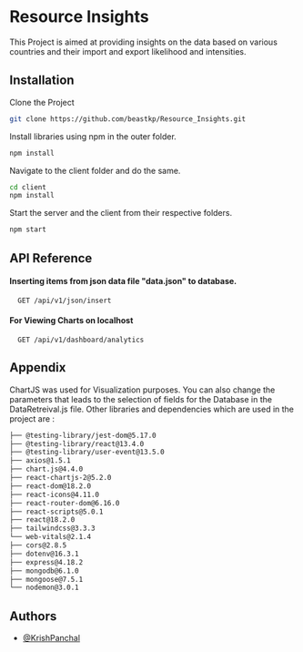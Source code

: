 
# Resource Insights

This Project is aimed at providing insights on the data based on various countries and their import and export likelihood and intensities.

## Installation

Clone the Project

```bash
git clone https://github.com/beastkp/Resource_Insights.git
```
Install libraries using npm in the outer folder.

```bash
npm install
```
Navigate to the client folder and do the same.

```bash
cd client
npm install
```

Start the server and the client from their respective folders.

```bash
npm start 
```



## API Reference

#### Inserting items from json data file "data.json" to database.

```http
  GET /api/v1/json/insert
```


#### For Viewing Charts on localhost

```http
  GET /api/v1/dashboard/analytics 
```



## Appendix

ChartJS was used for Visualization purposes. You can also change the parameters that leads to the selection of fields for the Database in the DataRetreival.js file. Other libraries and dependencies 
which are used in the project are :

```bash
├── @testing-library/jest-dom@5.17.0
├── @testing-library/react@13.4.0
├── @testing-library/user-event@13.5.0
├── axios@1.5.1
├── chart.js@4.4.0
├── react-chartjs-2@5.2.0
├── react-dom@18.2.0
├── react-icons@4.11.0
├── react-router-dom@6.16.0
├── react-scripts@5.0.1
├── react@18.2.0
├── tailwindcss@3.3.3
└── web-vitals@2.1.4
├── cors@2.8.5
├── dotenv@16.3.1
├── express@4.18.2
├── mongodb@6.1.0
├── mongoose@7.5.1
└── nodemon@3.0.1
```


## Authors

- [@KrishPanchal](https://github.com/beastkp)




